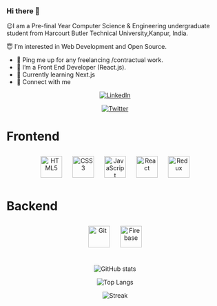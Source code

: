 ### Hi there 👋
  😉I am a Pre-final Year Computer Science & Engineering undergraduate student from Harcourt Butler Technical University,Kanpur, India.

  😇 I’m interested in Web Development and Open Source.

- 🔭 Ping me up for any freelancing /contractual work.
- 🌱 I’m a Front End Developer (React.js).
- 🧁 Currently learning Next.js
- 📢 Connect with me

<div align="center">
  
[![LinkedIn](https://img.shields.io/badge/LinkedIn-%230077B5.svg?logo=linkedin&logoColor=white)](https://www.linkedin.com/in/rohit-multani-885b57213/) 
  
[![Twitter](https://img.shields.io/badge/Twitter-%231DA1F2.svg?logo=Twitter&logoColor=white)](https://mobile.twitter.com/mr_rohit27) 
</div>

# Frontend  
<div align="center">  
<img style="margin: 10px" src="https://profilinator.rishav.dev/skills-assets/html5-original-wordmark.svg" alt="HTML5" height="50" />
<img style="margin: 10px" src="https://profilinator.rishav.dev/skills-assets/css3-original-wordmark.svg" alt="CSS3" height="50" />  
<img style="margin: 10px" src="https://profilinator.rishav.dev/skills-assets/javascript-original.svg" alt="JavaScript" height="50" />  
<img style="margin: 10px" src="https://profilinator.rishav.dev/skills-assets/react-original-wordmark.svg" alt="React" height="50" />  
<img style="margin: 10px" src="https://profilinator.rishav.dev/skills-assets/redux-original.svg" alt="Redux" height="50" />  
 
  

</div>

</td><td valign="top" width="33%">

# Backend  
<div align="center">  
<img style="margin: 10px" src="https://profilinator.rishav.dev/skills-assets/git-scm-icon.svg" alt="Git" height="50" />  
<img style="margin: 10px" src="https://profilinator.rishav.dev/skills-assets/firebase.png" alt="Firebase" height="50" />  
</div>

<br>
</td><td valign="top" width="33%">

<div align="center">  
  
![GitHub stats](https://github-readme-stats.vercel.app/api?username=rohitmultani&show_icons=true&theme=tokyonight)

![Top Langs](https://github-readme-stats.vercel.app/api/top-langs/?username=rohitmultani&theme=tokyonight)

![Streak](https://github-readme-streak-stats.herokuapp.com/?user=rohitmultani&theme=tokyonight)
</div>
